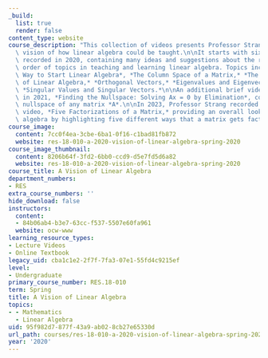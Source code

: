 ```yaml
---
_build:
  list: true
  render: false
content_type: website
course_description: "This collection of videos presents Professor Strang\u2019s updated\
  \ vision of how linear algebra could be taught.\n\nIt starts with six brief videos,\
  \ recorded in 2020, containing many ideas and suggestions about the recommended\
  \ order of topics in teaching and learning linear algebra. Topics include *A New\
  \ Way to Start Linear Algebra*, *The Column Space of a Matrix,* *The Big Picture\
  \ of Linear Algebra,* *Orthogonal Vectors,* *Eigenvalues and Eigenvectors,* and\
  \ *Singular Values and Singular Vectors.*\n\nAn additional brief video, recorded\
  \ in 2021, *Finding the Nullspace: Solving Ax = 0 by Elimination*, computes the\
  \ nullspace of any matrix *A*.\n\nIn 2023, Professor Strang recorded a new one-hour\
  \ video, *Five Factorizations of a Matrix,* providing an overall look at linear\
  \ algebra by highlighting five different ways that a matrix gets factored."
course_image:
  content: 7cc0f4ea-3cbe-6ba1-0f16-c1bad81fb872
  website: res-18-010-a-2020-vision-of-linear-algebra-spring-2020
course_image_thumbnail:
  content: 8206b64f-3fd2-6bb0-ccd9-d5e7fd5d6a82
  website: res-18-010-a-2020-vision-of-linear-algebra-spring-2020
course_title: A Vision of Linear Algebra
department_numbers:
- RES
extra_course_numbers: ''
hide_download: false
instructors:
  content:
  - 84b06ab4-b3e7-63cc-f537-5507e60fa961
  website: ocw-www
learning_resource_types:
- Lecture Videos
- Online Textbook
legacy_uid: cba1c1e2-2f7f-7fa3-07e1-55fd4c9215ef
level:
- Undergraduate
primary_course_number: RES.18-010
term: Spring
title: A Vision of Linear Algebra
topics:
- - Mathematics
  - Linear Algebra
uid: 95f982d7-877f-43a9-ab02-8cb27e65330d
url_path: courses/res-18-010-a-2020-vision-of-linear-algebra-spring-2020
year: '2020'
---
```

